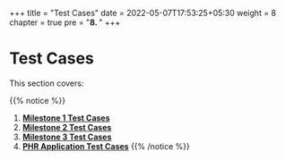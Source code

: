 +++
title = "Test Cases"
date = 2022-05-07T17:53:25+05:30
weight = 8
chapter = true
pre = "<b>8. </b>"
+++

# Test Cases

This section covers:

{{% notice %}}
1. **[Milestone 1 Test Cases](/abdm-docs/8-test-cases/milestone-1/)**
2. **[Milestone 2 Test Cases](/abdm-docs/8-test-cases/milestone-2/)**
3. **[Milestone 3 Test Cases](/abdm-docs/8-test-cases/milestone-3/)**
4. **[PHR Application Test Cases](/abdm-docs/8-test-cases/phr-app/)**
{{% /notice %}}